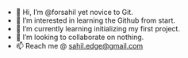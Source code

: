 - 👋 Hi, I’m @forsahil yet novice to Git.
- 👀 I’m interested in learning the Github from start.
- 🌱 I’m currently learning initializing my first project.
- 💞️ I’m looking to collaborate on nothing.
- 📫 Reach me @ sahil.edge@gmail.com

<!---
forsahil/forsahil is a ✨ special ✨ repository because its `README.md` (this file) appears on your GitHub profile.
You can click the Preview link to take a look at your changes.
--->
